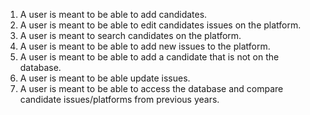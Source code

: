 1. A user is meant to be able to add candidates.
2. A user is meant to be able to edit candidates issues on the platform.
3. A user is meant to search candidates on the platform.
4. A user is meant to be able to add new issues to the platform.
5. A user is meant to be able to add a candidate that is not on the database.
6. A user is meant to be able update issues.
7. A user is meant to be able to access the database and compare candidate issues/platforms from previous years.
